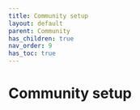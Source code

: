 ```yaml
---
title: Community setup
layout: default
parent: Community
has_children: true
nav_order: 9
has_toc: true
---
```


# Community setup

